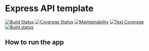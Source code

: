 # Express API template

[![Build Status](https://travis-ci.com/Sevendaye/express-api-template.svg?token=rJxcgFT8fJ9zyDtCCLLx&branch=main)](https://travis-ci.com/Sevendaye/express-api-template)
[![Coverage Status](https://coveralls.io/repos/github/Sevendaye/express-api-template/badge.svg?branch=main)](https://coveralls.io/github/Sevendaye/express-api-template?branch=main)
[![Maintainability](https://api.codeclimate.com/v1/badges/6f32491de7600fd4946a/maintainability)](https://codeclimate.com/github/Sevendaye/express-api-template/maintainability)
[![Test Coverage](https://api.codeclimate.com/v1/badges/6f32491de7600fd4946a/test_coverage)](https://codeclimate.com/github/Sevendaye/express-api-template/test_coverage)
[![Build status](https://ci.appveyor.com/api/projects/status/4gvckqsolqbusftp?svg=true)](https://ci.appveyor.com/project/Sevendaye/express-api-template)

## How to run the app